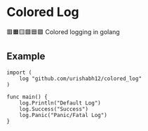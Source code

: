 # Colored Log
🟥🟧🟨🟩🟦🟪 Colored logging in golang

## Example
```
import (
	log "github.com/urishabh12/colored_log"
)

func main() {
    log.Println("Default Log")
    log.Success("Success")
    log.Panic("Panic/Fatal Log")
}
```